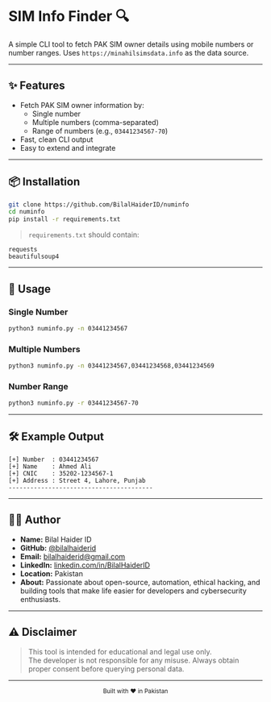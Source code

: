 
# SIM Info Finder 🔍

A simple CLI tool to fetch PAK SIM owner details using mobile numbers or number ranges.
Uses `https://minahilsimsdata.info` as the data source.

---

## ✨ Features

- Fetch PAK SIM owner information by:
  - Single number
  - Multiple numbers (comma-separated)
  - Range of numbers (e.g., `03441234567-70`)
- Fast, clean CLI output
- Easy to extend and integrate

---

## 📦 Installation

```bash
git clone https://github.com/BilalHaiderID/numinfo
cd numinfo
pip install -r requirements.txt
```

> `requirements.txt` should contain:
```
requests
beautifulsoup4
```

---

## 🚀 Usage

### Single Number
```bash
python3 numinfo.py -n 03441234567
```

### Multiple Numbers
```bash
python3 numinfo.py -n 03441234567,03441234568,03441234569
```

### Number Range
```bash
python3 numinfo.py -r 03441234567-70
```

---

## 🛠 Example Output

```
[+] Number  : 03441234567
[+] Name    : Ahmed Ali
[+] CNIC    : 35202-1234567-1
[+] Address : Street 4, Lahore, Punjab
----------------------------------------
```

---

## 👨‍💻 Author

- **Name:** Bilal Haider ID  
- **GitHub:** [@bilalhaiderid](https://github.com/BilalHaiderID)  
- **Email:** bilalhaiderid@gmail.com 
- **LinkedIn:** [linkedin.com/in/BilalHaiderID](https://linkedin.com/in/BilalHaiderID)
- **Location:** Pakistan  
- **About:** Passionate about open-source, automation, ethical hacking, and building tools that make life easier for developers and cybersecurity enthusiasts.


---

## ⚠️ Disclaimer
> This tool is intended for educational and legal use only.  
> The developer is not responsible for any misuse. Always obtain proper consent before querying personal data.

---

<div align="center"> <sub>Built with ❤️ in Pakistan</sub> </div>

